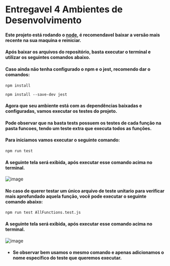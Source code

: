 # Entregavel 4 Ambientes de Desenvolvimento

#### Este projeto está rodando o [node](https://nodejs.org/), é recomendavel baixar a versão mais recente na sua maquina e reiniciar.
#### Após baixar os arquivos do repositório, basta executar o terminal e utilizar os seguintes comandos abaixo.
#### Caso ainda não tenha configurado o npm e o jest, recomendo dar o comandos:

~~~
npm install
~~~

~~~
npm install --save-dev jest
~~~

#### Agora que seu ambiente está com as dependências baixadas e configuradas, vamos executar os testes do projeto.
#### Pode observar que na basta tests possuem os testes de cada função na pasta funcoes, tendo um teste extra que executa todos as funções.
#### Para iniciamos vamos executar o seguinte comando:

~~~
npm run test
~~~
#### A seguinte tela será exibida, após executar esse comando acima no terminal.
![image](https://user-images.githubusercontent.com/58401882/204670738-bc5de101-4afe-4b1d-be32-78810b92e050.png)

#### No caso de querer testar um único arquivo de teste unitario para verificar mais aprofundado aquela função, você pode executar o seguinte comando abaixo:

~~~
npm run test AllFunctions.test.js
~~~

#### A seguinte tela será exibida, após executar esse comando acima no terminal.
![image](https://user-images.githubusercontent.com/58401882/204671271-30e92d83-08dd-4420-acf4-769d9cfe9cc8.png)

* #### Se observar bem usamos o mesmo comando e apenas adicionamos o nome específico do teste que queremos executar.
